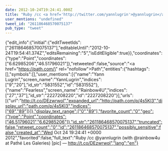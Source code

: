 ```yaml
---
date: 2012-10-24T19:24:41.000Z
title: "Ruby /cc <a href='http://twitter.com/yannlugrin'>@yannlugrin</a> (with <a href='http://twitter.com/rainbow4u'>@rainbow4u</a> at Pathé Les Galeries) [pic] — http://t.co/DEzwrwol″"
user_mentions: "undefined"
tweet_id: "261186468570075137"
pub_type: "tweet"
---
```

{"edit_info":{"initial":{"editTweetIds":["261186468570075137"],"editableUntil":"2012-10-24T19:54:41.374Z","editsRemaining":"5","isEditEligible":true}},"coordinates":{"type":"Point","coordinates":["6.62985206","46.51796021"]},"retweeted":false,"source":"<a href=\"https://path.com/\" rel=\"nofollow\">Path</a>","entities":{"hashtags":[],"symbols":[],"user_mentions":[{"name":"Yann Lugrin","screen_name":"YannLugrin","indices":["9","20"],"id_str":"5831552","id":"5831552"},{"name":"Fearless","screen_name":"Rainbow4U","indices":["27","37"],"id_str":"2227208220","id":"2227208220"}],"urls":[{"url":"http://t.co/DEzwrwol","expanded_url":"http://path.com/p/4s5Kl3","display_url":"path.com/p/4s5Kl3","indices":["69","89"]}]},"display_text_range":["0","89"],"favorite_count":"0","geo":{"type":"Point","coordinates":["46.51796021","6.62985206"]},"id_str":"261186468570075137","truncated":false,"retweet_count":"0","id":"261186468570075137","possibly_sensitive":false,"created_at":"Wed Oct 24 19:24:41 +0000 2012","favorited":false,"full_text":"Ruby /cc @yannlugrin (with @rainbow4u at Pathé Les Galeries) [pic] — http://t.co/DEzwrwol","lang":"en"}
